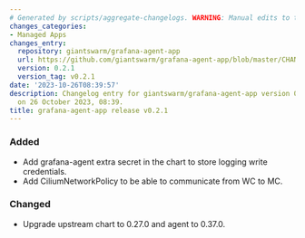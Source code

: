 ```yaml
---
# Generated by scripts/aggregate-changelogs. WARNING: Manual edits to this files will be overwritten.
changes_categories:
- Managed Apps
changes_entry:
  repository: giantswarm/grafana-agent-app
  url: https://github.com/giantswarm/grafana-agent-app/blob/master/CHANGELOG.md#021---2023-10-26
  version: 0.2.1
  version_tag: v0.2.1
date: '2023-10-26T08:39:57'
description: Changelog entry for giantswarm/grafana-agent-app version 0.2.1, published
  on 26 October 2023, 08:39.
title: grafana-agent-app release v0.2.1
---
```


### Added
- Add grafana-agent extra secret in the chart to store logging write credentials.
- Add CiliumNetworkPolicy to be able to communicate from WC to MC.
### Changed
- Upgrade upstream chart to 0.27.0 and agent to 0.37.0.
